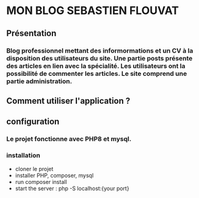# MON BLOG SEBASTIEN FLOUVAT

## Présentation

### Blog professionnel mettant des informormations et un CV à la disposition des utilisateurs du site. Une partie posts présente des articles en lien avec la spécialité. Les utilisateurs ont la possibilité de commenter les articles. Le site comprend une partie administration.

## Comment utiliser l'application ?

## configuration

### Le projet fonctionne avec PHP8 et mysql.

### installation 

- cloner le projet
- installer PHP, composer, mysql
- run composer install
- start the server : php -S localhost:{your port}



